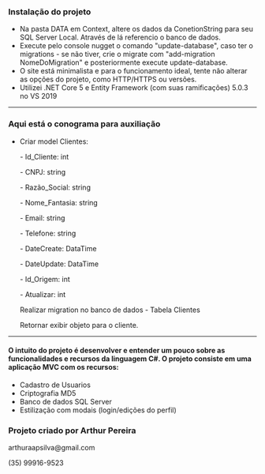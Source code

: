 <h3>Instalação do projeto</h3>
<ul>
    <li> Na pasta DATA em Context, altere os dados da ConetionString para seu SQL Server Local. Através de lá referencio o banco de dados. </li>
    <li> Execute pelo console nugget o comando "update-database", caso ter o migrations - se não tiver, crie o migrate com "add-migration NomeDoMigration" e posteriormente execute update-database.</li>
    <li> O site está minimalista e para o funcionamento ideal, tente não alterar as opções do projeto, como HTTP/HTTPS ou versões.</li>
    <li> Utilizei .NET Core 5 e Entity Framework (com suas ramificações) 5.0.3 no VS 2019 </li>
</ul>
<hr/>
<h3>Aqui está o conograma para auxiliação</h3>
<ul>
    <li>Criar model Clientes:
        <p>- Id_Cliente: int</p>
        <p>- CNPJ: string</p>				
        <p>- Razão_Social: string	</p>
        <p>- Nome_Fantasia: string</p>
        <p>- Email: string</p>
        <p>- Telefone: string</p>
        <p>- DateCreate: DataTime</p>
        <p>- DateUpdate: DataTime</p>
        <p>- Id_Origem: int</p>
        <p>- Atualizar: int</p>       
       <p> Realizar migration no banco de dados - Tabela Clientes</p>
       <p> Retornar exibir objeto para o cliente.</p>
    </li>
</ul>  
<hr/>

<h4>O intuito do projeto é desenvolver e entender um pouco sobre as funcionalidades e recursos da linguagem C#. O projeto consiste em uma aplicação MVC com os recursos:</h4>
<ul>
    <li> Cadastro de Usuarios
    <li> Criptografia MD5
    <li> Banco de dados SQL Server
    <li> Estilização com modais (login/edições do perfil)
</ul>

<h3>Projeto criado por Arthur Pereira</h3>
<p>arthuraapsilva@gmail.com</p>
<p>(35) 99916-9523</p>

